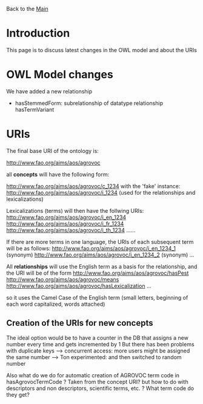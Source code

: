 Back to the [Main](Main.md)

# Introduction #

This page is to discuss latest changes in the OWL model and about the URIs


# OWL Model changes #

We have added a new relationship
  * hasStemmedForm: subrelationship of datatype relationship hasTermVariant


# URIs #

The final base URI of the ontology is:

http://www.fao.org/aims/aos/agrovoc

all **concepts** will have the following form:

http://www.fao.org/aims/aos/agrovoc/c_1234
with the 'fake' instance:
http://www.fao.org/aims/aos/agrovoc/i_1234 (used for the relationships and lexicalizations)

Lexicalizations (terms) will then have the follwing URIs:
http://www.fao.org/aims/aos/agrovoc/i_en_1234
http://www.fao.org/aims/aos/agrovoc/i_fr_1234
http://www.fao.org/aims/aos/agrovoc/i_th_1234
......

If there are more terms in one language, the URIs of each subsequent term will be as follows:
http://www.fao.org/aims/aos/agrovoc/i_en_1234_1 (synonym)
http://www.fao.org/aims/aos/agrovoc/i_en_1234_2 (synonym)
...

All **relationships** will use the English term as a basis for the relationship, and the URI will be of the form
http://www.fao.org/aims/aos/agrovoc/hasPest
http://www.fao.org/aims/aos/agrovoc/means
http://www.fao.org/aims/aos/agrovoc/hasLexicalization
...

so it uses the Camel Case of the English term (small letters, beginning of each word capitalized, words attached)


## Creation of the URIs for new concepts ##

The ideal option would be to have a counter in the DB that assigns a new number every time and gets incremented by 1
But there has been problems with duplicate keys
--> concurrent access: more users might be assigned the same number
--> Ton experimented: and then switched to random number

Also what do we do for automatic creation of AGROVOC term code in hasAgrovocTermCode ?
Taken from the concept URI? but how to do with descriptors and non descriptors, scientific terms, etc. ? What term code do they get?